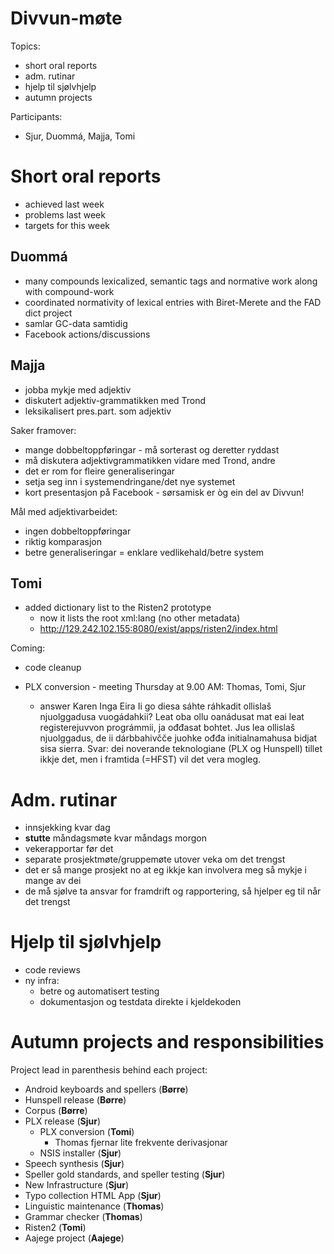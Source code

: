 # Divvun-møte

Topics:
* short oral reports
* adm. rutinar
* hjelp til sjølvhjelp
* autumn projects

Participants:
* Sjur, Duommá, Majja, Tomi

# Short oral reports
* achieved last week
* problems last week
* targets for this week

## Duommá
* many compounds lexicalized, semantic tags and normative work along with compound-work
* coordinated normativity of lexical entries with Biret-Merete and the FAD dict project
* samlar GC-data samtidig
* Facebook actions/discussions

## Majja

* jobba mykje med adjektiv
* diskutert adjektiv-grammatikken med Trond
* leksikalisert pres.part. som adjektiv

Saker framover:
* mange dobbeltoppføringar - må sorterast og deretter ryddast
* må diskutera adjektivgrammatikken vidare med Trond, andre
* det er rom for fleire generaliseringar
* setja seg inn i systemendringane/det nye systemet
* kort presentasjon på Facebook - sørsamisk er òg ein del av Divvun!

Mål med adjektivarbeidet:
* ingen dobbeltoppføringar
* riktig komparasjon
* betre generaliseringar = enklare vedlikehald/betre system

## Tomi

* added dictionary list to the Risten2 prototype
    - now it lists the root xml:lang (no other metadata)
    - http://129.242.102.155:8080/exist/apps/risten2/index.html

Coming:
* code cleanup
* PLX conversion - meeting Thursday at 9.00 AM: Thomas, Tomi, Sjur

    - answer Karen Inga Eira
Ii go diesa sáhte ráhkadit ollislaš njuolggadusa vuogádahkii? Leat oba ollu oanádusat mat eai leat registerejuvvon prográmmii, ja ođđasat bohtet. Jus lea ollislaš njuolggadus, de ii dárbbahivčče juohke ođđa initialnamahusa bidjat sisa sierra.
Svar: dei noverande teknologiane (PLX og Hunspell) tillet ikkje det, men i framtida (=HFST) vil det vera mogleg.

# Adm. rutinar
* innsjekking kvar dag
* **stutte** måndagsmøte kvar måndags morgon
* vekerapportar før det
* separate prosjektmøte/gruppemøte utover veka om det trengst
* det er så mange prosjekt no at eg ikkje kan involvera meg så mykje i mange av dei
* de må sjølve ta ansvar for framdrift og rapportering, så hjelper eg til når det trengst

# Hjelp til sjølvhjelp
* code reviews
* ny infra:
    - betre og automatisert testing
    - dokumentasjon og testdata direkte i kjeldekoden

# Autumn projects and responsibilities

Project lead in parenthesis behind each project:

* Android keyboards and spellers (**Børre**)
* Hunspell release (**Børre**)
* Corpus (**Børre**)
* PLX release (**Sjur**)
    - PLX conversion (**Tomi**)
        - Thomas fjernar lite frekvente derivasjonar
    - NSIS installer (**Sjur**)
* Speech synthesis (**Sjur**)
* Speller gold standards, and speller testing (**Sjur**)
* New Infrastructure (**Sjur**)
* Typo collection HTML App (**Sjur**)
* Linguistic maintenance (**Thomas**)
* Grammar checker (**Thomas**)
* Risten2 (**Tomi**)
* Aajege project (**Aajege**)

